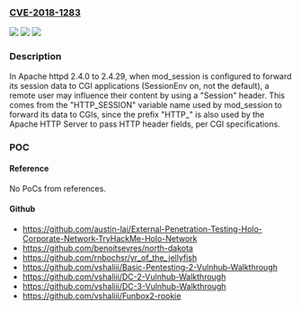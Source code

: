 ### [CVE-2018-1283](https://cve.mitre.org/cgi-bin/cvename.cgi?name=CVE-2018-1283)
![](https://img.shields.io/static/v1?label=Product&message=Apache%20HTTP%20Server&color=blue)
![](https://img.shields.io/static/v1?label=Version&message=n%2Fa&color=blue)
![](https://img.shields.io/static/v1?label=Vulnerability&message=Tampering%20of%20mod_session%20data%20for%20CGI%20applications.&color=brighgreen)

### Description

In Apache httpd 2.4.0 to 2.4.29, when mod_session is configured to forward its session data to CGI applications (SessionEnv on, not the default), a remote user may influence their content by using a "Session" header. This comes from the "HTTP_SESSION" variable name used by mod_session to forward its data to CGIs, since the prefix "HTTP_" is also used by the Apache HTTP Server to pass HTTP header fields, per CGI specifications.

### POC

#### Reference
No PoCs from references.

#### Github
- https://github.com/austin-lai/External-Penetration-Testing-Holo-Corporate-Network-TryHackMe-Holo-Network
- https://github.com/benoitsevres/north-dakota
- https://github.com/rnbochsr/yr_of_the_jellyfish
- https://github.com/vshaliii/Basic-Pentesting-2-Vulnhub-Walkthrough
- https://github.com/vshaliii/DC-2-Vulnhub-Walkthrough
- https://github.com/vshaliii/DC-3-Vulnhub-Walkthrough
- https://github.com/vshaliii/Funbox2-rookie

